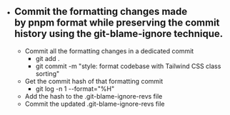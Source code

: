 - Commit the formatting changes made by pnpm format while preserving the commit history using the git-blame-ignore technique.
	-
	- Commit all the formatting changes in a dedicated commit
		- git add .
		- git commit -m "style: format codebase with Tailwind CSS class sorting"
	- Get the commit hash of that formatting commit
		- git log -n 1 --format="%H"
	- Add the hash to the .git-blame-ignore-revs file
	- Commit the updated .git-blame-ignore-revs file